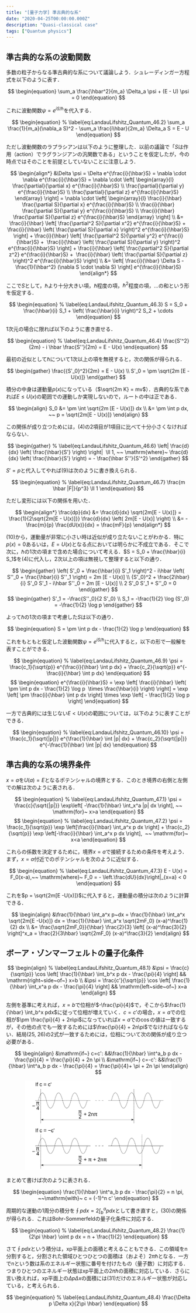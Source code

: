 ```yaml
---
title: "[量子力学] 準古典的な系"
date: "2020-04-25T00:00:00.000Z"
description: "Quasi-classical case"
tags: ["Quantum physics"]
---
```


## 準古典的な系の波動関数

多数の粒子からなる準古典的な系について議論しよう．シュレーディンガー方程式を以下のように表す．

$$
\begin{equation}
\sum_a \frac{\hbar^2}{m_a} \Delta_a \psi + (E - U) \psi = 0
\end{equation}
$$

これに波動関数$\psi = e^{iS/\hbar}$を代入する．

$$
\begin{equation}
% \label{eq:LandauLifshitz_Quantum_46.2}
\sum_a \frac{1}{m_a}(\nabla_a S)^2 - \sum_a \frac{i\hbar}{2m_a} \Delta_a S = E - U
\end{equation}
$$

ただし波動関数のラプラシアンは以下のように整理した．以前の議論で「$S$は作用（action）でラグランジアンの汎関数である」ということを仮定したが，今の時点ではそのことを前提としていないことに注意しよう．

$$
\begin{align*}
&\Delta \psi = \Delta e^{\frac{i}{\hbar}S} = \nabla \cdot \nabla e^{\frac{i}{\hbar}S}
= \nabla \cdot \left[ \begin{array}{l}
\frac{\partial}{\partial x} e^{\frac{i}{\hbar}S} \\
\frac{\partial}{\partial y} e^{\frac{i}{\hbar}S} \\
\frac{\partial}{\partial z} e^{\frac{i}{\hbar}S}
\end{array} \right]
= \nabla \cdot \left[ \begin{array}{l}
\frac{i}{\hbar} \frac{\partial S}{\partial x} e^{\frac{i}{\hbar}S} \\
\frac{i}{\hbar} \frac{\partial S}{\partial y} e^{\frac{i}{\hbar}S} \\
\frac{i}{\hbar} \frac{\partial S}{\partial z} e^{\frac{i}{\hbar}S}
\end{array} \right] \\
&=
\frac{i}{\hbar} \left[ \frac{\partial^2 S}{\partial x^2} e^{\frac{i}{\hbar}S} +  \frac{i}{\hbar} \left( \frac{\partial S}{\partial x} \right)^2 e^{\frac{i}{\hbar}S} \right] +
\frac{i}{\hbar} \left[ \frac{\partial^2 S}{\partial y^2} e^{\frac{i}{\hbar}S} +  \frac{i}{\hbar} \left( \frac{\partial S}{\partial y} \right)^2 e^{\frac{i}{\hbar}S} \right] +
\frac{i}{\hbar} \left[ \frac{\partial^2 S}{\partial z^2} e^{\frac{i}{\hbar}S} +  \frac{i}{\hbar} \left( \frac{\partial S}{\partial z} \right)^2 e^{\frac{i}{\hbar}S} \right] \\
&= \left[ \frac{i}{\hbar} \Delta S - \frac{1}{\hbar^2} (\nabla S \cdot \nabla S) \right] e^{\frac{i}{\hbar}S}
\end{align*}
$$

ここで$S$として，$\hbar$より十分大きい項，$\hbar$程度の項，$\hbar^2$程度の項，…の和という形を仮定する．

$$
\begin{equation}
% \label{eq:LandauLifshitz_Quantum_46.3}
S = S_0 + \frac{\hbar}{i} S_1 + \left( \frac{\hbar}{i} \right)^2 S_2 + \cdots
\end{equation}
$$

1次元の場合に限れば以下のように書き直せる．

$$
\begin{equation}
% \label{eq:LandauLifshitz_Quantum_46.4}
\frac{S'^2}{2m} - i \hbar \frac{S''}{2m} = E - U(x)
\end{equation}
$$

最初の近似として$\hbar$について1次以上の項を無視すると，次の関係が得られる．

$$
\begin{gather}
\frac{{S'_0}^2}{2m} = E - U(x) \\
S'_0 = \pm \sqrt{2m [E - U(x)]}
\end{gather}
$$

積分の中身は運動量$p(x)$になっている（$\sqrt{2m K} = mv$）．古典的な系であれば$E \le U(x)$の範囲での運動しか実現しないので，ルートの中は正である．

$$
\begin{align}
S_0 &= \pm \int \sqrt{2m [E - U(x)]} dx \\
&= \pm \int p dx, ~~ p = \sqrt{2m[E - U(x)]}
\end{align}
$$

この関係が成り立つためには，(4)の2項目が1項目に比べて十分小さくなければならない．

$$
\begin{gather}
% \label{eq:LandauLifshitz_Quantum_46.6}
\left| \frac{d}{dx} \left( \frac{\hbar}{S'} \right) \right|  \ll 1, ~~ \mathrm{where}~ \frac{d}{dx} \left( \frac{\hbar}{S'} \right) = - \frac{\hbar S''}{S'^2}
\end{gather}
$$

$S' = p$と代入してやれば(9)は次のように書き換えられる．

$$
\begin{equation}
% \label{eq:LandauLifshitz_Quantum_46.7}
\frac{m \hbar |F|}{p^3} \ll 1
\end{equation}
$$

ただし変形には以下の関係を用いた．

$$
\begin{align*}
\frac{dp}{dx} &= \frac{d}{dx} \sqrt{2m[E - U(x)]} = \frac{1}{2\sqrt{2m[E - U(x)]}} \frac{d}{dx} \left( 2m[E - U(x)] \right) \\
&= - \frac{m}{p} \frac{dU(x)}{dx} = \frac{mF}{p}
\end{align*}
$$

(10)から，運動量が非常に小さい時は近似が成り立たないことがわかる．特に$p(x)=0$あるいは，$E=U(x)$となる点においては明らかに不成立である．そこで次に，$\hbar$の1次の項まで含めた場合について考える．$S = S_0 + \frac{\hbar}{i} S_1$を(4)に代入し，2次以上の項は無視して整理すると以下の通り．

$$
\begin{gather}
\left( S'_0 + \frac{\hbar}{i} S'_1 \right)^2 - i\hbar \left( S''_0 + \frac{\hbar}{i} S''_1 \right) = 2m [E - U(x)] \\
{S'_0}^2 + \frac{2\hbar}{i} S'_0 S'_1 - i\hbar S''_0 = 2m [E - U(x)] \\
2 S'_0 S'_1 + S''_0 = 0
\end{gather}
$$
$$
\begin{gather}
S'_1 = -\frac{S''_0}{2 S'_0} \\
S_1 = -\frac{1}{2} \log (S'_0) = -\frac{1}{2} \log p
\end{gather}
$$

よって$\hbar$の1次の項まで考慮した$S$は以下の通り．

$$
\begin{equation}
S = \pm \int p dx - \frac{1}{2} \log p
\end{equation}
$$

これをもともと仮定した波動関数$\psi = e^{iS/\hbar}$に代入すると，以下の形で一般解を表すことができる．

$$
\begin{equation}
% \label{eq:LandauLifshitz_Quantum_46.9}
\psi = \frac{c_1}{\sqrt{p}} e^{\frac{i}{\hbar} \int p dx} + \frac{c_2}{\sqrt{p}} e^{-\frac{i}{\hbar} \int p dx}
\end{equation}
$$
$$
\begin{equation}
e^{\frac{i}{\hbar}S} = \exp \left[ \frac{i}{\hbar} \left( \pm \int p dx - \frac{1}{2} \log p  \times \frac{\hbar}{i} \right) \right]
= \exp \left[ \pm \frac{i}{\hbar} \int p dx \right] \times \exp \left[ - \frac{1}{2} \log p \right]
\end{equation}
$$

一方で古典的には生じない$E < U(x)$の範囲については，以下のように表すことができる．

$$
\begin{equation}
% \label{eq:LandauLifshitz_Quantum_46.10}
\psi = \frac{c_1}{\sqrt{|p|}} e^{\frac{1}{\hbar} \int |p| dx} + \frac{c_2}{\sqrt{|p|}} e^{-\frac{1}{\hbar} \int |p| dx}
\end{equation}
$$

## 準古典的な系の境界条件

$x=a$を$U(a)=E$となるポテンシャルの境界とする．このとき境界の右側と左側での解は次のように表される．

$$
\begin{equation}
% \label{eq:LandauLifshitz_Quantum_47.1}
\psi = \frac{c}{\sqrt{|p|}} \exp\left[ -\frac{1}{\hbar} \int_x^a |p| dx \right],
~~ \mathrm{for}~ x>a
\end{equation}
$$
$$
\begin{equation}
% \label{eq:LandauLifshitz_Quantum_47.2}
\psi = \frac{c_1}{\sqrt{p}} \exp \left[\frac{i}{\hbar} \int_a^x p dx \right] + \frac{c_2}{\sqrt{p}} \exp \left[-\frac{i}{\hbar} \int_a^x p dx \right], 
~~ \mathrm{for}~ x<a
\end{equation}
$$

これらの係数を決定するために，境界$x=a$で接続するための条件を考えよう．まず，$x=a$付近でのポテンシャルを次のように近似する．

$$
\begin{equation}
% \label{eq:LandauLifshitz_Quantum_47.3}
E - U(x) = F_0(x-a),~~ \mathrm{where}~ F_0 = - \left.\frac{dU}{dx}\right|_{x=a} < 0
\end{equation}
$$

これを$p = \sqrt{2m[E -U(x)]}$に代入すると，運動量の積分は次のように計算できる．

$$
\begin{align}
&\frac{1}{\hbar} \int_a^x p~dx = \frac{1}{\hbar} \int_a^x \sqrt{2m[E -U(x)]} dx
= \frac{1}{\hbar} \int_a^x \sqrt{2mF_0} (x-a)^\frac{1}{2} dx \\
&= \frac{\sqrt{2mF_0}}{\hbar} \frac{2}{3} \left[ (x-a)^\frac{3}{2} \right]^x_a
= \frac{2}{3\hbar} \sqrt{2mF_0} (x-a)^\frac{3}{2}
\end{align}
$$

## ボーア・ゾンマーフェルトの量子化条件

$$
\begin{align}
% \label{eq:LandauLifshitz_Quantum_48.1}
&\psi = \frac{c}{\sqrt{p}} \cos \left[ \frac{1}{\hbar} \int_b^x p dx - \frac{\pi}{4} \right] && \mathrm{right~side~of~} x=b \\
&\psi = \frac{c'}{\sqrt{p}} \cos \left[ \frac{1}{\hbar} \int_x^a p dx - \frac{\pi}{4} \right] && \mathrm{left~side~of~} x=a
\end{align}
$$

左側を基準に考えれば，$x=b$で位相が$-\frac{\pi}{4}$で，そこから$\frac{1}{\hbar} \int_b^x pdx$に従って位相が増えていく．$c=c'$の場合，$x=a$での位相が$\pm \frac{\pi}{4} + 2n\pi$になっていれば$x=a$での$\cos$の値は一致するが，その他の点でも一致するためには$\frac{\pi}{4} + 2n\pi$でなければならない．結局(25, 26)の2式が一致するためには，位相について次の関係が成り立つ必要がある．

$$
\begin{align}
&\mathrm{if~} c=c': &&\frac{1}{\hbar} \int^a_b p dx - \frac{\pi}{4} = \frac{\pi}{4} + 2n \pi \\
&\mathrm{if~} c=-c': &&\frac{1}{\hbar} \int^a_b p dx - \frac{\pi}{4} = \frac{\pi}{4}+ \pi + 2n \pi
\end{align}
$$

<div align="center"><img src=".\bohr_sommerfeld.svg" width="400" title=""></div>

まとめて書けば次のように表される．

$$
\begin{equation}
\frac{1}{\hbar} \int^a_b p dx - \frac{\pi}{2} = n \pi, ~~\mathrm{with}~ c = (-1)^n c'
\end{equation}
$$

周期的な運動の1周分の積分を$\oint p dx = 2 \int_b^a p dx$として書き直すと，(30)の関係が得られる．これはBohr-Sommerfeldの量子化条件に対応する．

$$
\begin{equation}
% \label{eq:LandauLifshitz_Quantum_48.2}
\frac{1}{2\pi \hbar} \oint p dx = n + \frac{1}{2}
\end{equation}
$$

さて$\oint pdx$という積分は，xp平面上の面積と考えることもできる．この領域をn分割すると，分割された領域ひとつひとつの面積は（およそ）$2\pi\hbar$となる．一方でnという数は系のエネルギー状態に番号を付けたもの（量子数）に対応する．つまりひとつのエネルギー状態はxp平面上の$2\pi\hbar$の面積に対応している．さらに言い換えれば，xp平面上の$\Delta p \Delta x$の面積には(31)だけのエネルギー状態が対応している，と考えられる．

$$
\begin{equation}
% \label{eq:LandauLifshitz_Quantum_48.4}
\frac{\Delta p \Delta x}{2\pi \hbar}
\end{equation}
$$

[^1]: L D Landau, E.M. Lifshitz, “Quantum Mechanics (Non-relativistic Theory), Third Edition”, Butterworth-Heinemann, 1977
